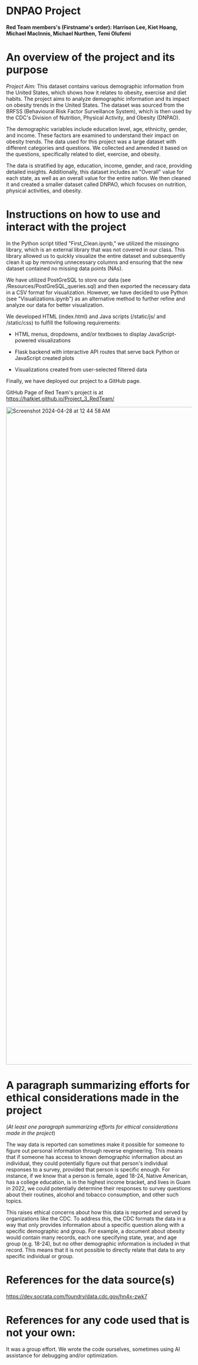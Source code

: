 # DNPAO Project
**Red Team members's (Firstname's order): Harrison Lee, Kiet Hoang, Michael MacInnis, Michael Nurthen, Temi Olufemi**

# An overview of the project and its purpose

_Project Aim:_ This dataset contains various demographic information from the United States, which shows how it relates to obesity, exercise and diet habits. The project aims to analyze demographic information and its impact on obesity trends in the United States. The dataset was sourced from the BRFSS (Behavioural Risk Factor Surveillance System), which is then used by the CDC's Division of Nutrition, Physical Activity, and Obesity (DNPAO).

The demographic variables include education level, age, ethnicity, gender, and income. These factors are examined to understand their impact on obesity trends. The data used for this project was a large dataset with different categories and questions. We collected and amended it based on the questions, specifically related to diet, exercise, and obesity.

The data is stratified by age, education, income, gender, and race, providing detailed insights. Additionally, this dataset includes an "Overall" value for each state, as well as an overall value for the entire nation. We then cleaned it and created a smaller dataset called DNPAO, which focuses on nutrition, physical activities, and obesity.

# Instructions on how to use and interact with the project

In the Python script titled "First_Clean.ipynb," we utilized the missingno library, which is an external library that was not covered in our class. This library allowed us to quickly visualize the entire dataset and subsequently clean it up by removing unnecessary columns and ensuring that the new dataset contained no missing data points (NAs).

We have utilized PostGreSQL to store our data (see /Resources/PostGreSQL_queries.sql) and then exported the necessary data in a CSV format for visualization. However, we have decided to use Python (see "Visualizations.ipynb") as an alternative method to further refine and analyze our data for better visualization.

We developed HTML (index.html) and Java scripts (/static/js/ and /static/css) to fulfill the following requirements:

  - HTML menus, dropdowns, and/or textboxes to display JavaScript-powered visualizations

  - Flask backend with interactive API routes that serve back Python or JavaScript created plots

  - Visualizations created from user-selected filtered data

Finally, we have deployed our project to a GitHub page. 

GitHub Page of Red Team's project is at https://hatkiet.github.io/Project_3_RedTeam/  

<img width="1783" alt="Screenshot 2024-04-28 at 12 44 58 AM" src="https://github.com/hatkiet/Project_3_RedTeam/assets/154276115/36f3893b-6e7b-470b-b844-d6492b7fec7f">


# A paragraph summarizing efforts for ethical considerations made in the project
(_At least one paragraph summarizing efforts for ethical considerations made in the project_)

The way data is reported can sometimes make it possible for someone to figure out personal information through reverse engineering. This means that if someone has access to known demographic information about an individual, they could potentially figure out that person's individual responses to a survey, provided that person is specific enough. For instance, if we know that a person is female, aged 18-24, Native American, has a college education, is in the highest income bracket, and lives in Guam in 2022, we could potentially determine their responses to survey questions about their routines, alcohol and tobacco consumption, and other such topics. 

This raises ethical concerns about how this data is reported and served by organizations like the CDC. To address this, the CDC formats the data in a way that only provides information about a specific question along with a specific demographic and group. For example, a document about obesity would contain many records, each one specifying state, year, and age group (e.g. 18-24), but no other demographic information is included in that record. This means that it is not possible to directly relate that data to any specific individual or group.


# References for the data source(s) 

https://dev.socrata.com/foundry/data.cdc.gov/hn4x-zwk7

# References for any code used that is not your own: 
It was a group effort. We wrote the code ourselves, sometimes using AI assistance for debugging and/or optimization.
